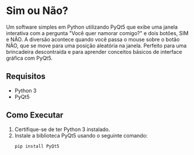 # Sim ou Não?

Um software simples em Python utilizando PyQt5 que exibe uma janela interativa com a pergunta "Você quer namorar comigo?" e dois botões, SIM e NÃO. A diversão acontece quando você passa o mouse sobre o botão NÃO, que se move para uma posição aleatória na janela. Perfeito para uma brincadeira descontraída e para aprender conceitos básicos de interface gráfica com PyQt5.

## Requisitos
- Python 3
- PyQt5

## Como Executar
1. Certifique-se de ter Python 3 instalado.
2. Instale a biblioteca PyQt5 usando o seguinte comando:
   ```bash
   pip install PyQt5

  
